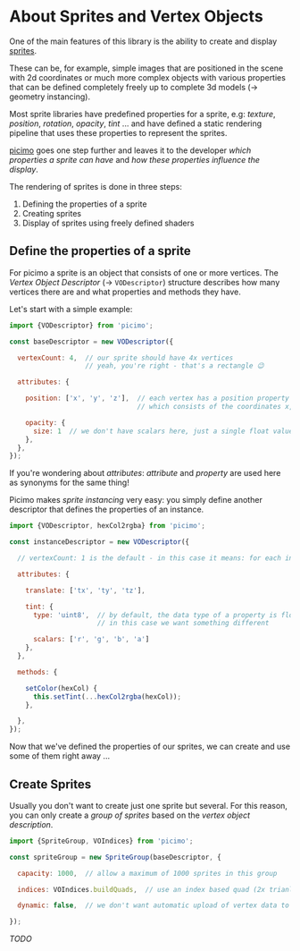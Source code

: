 # About Sprites and Vertex Objects

One of the main features of this library is the ability to create and display [sprites](https://en.wikipedia.org/wiki/Sprite_(computer_graphics)).

These can be, for example, simple images that are positioned in the scene with 2d coordinates or much more complex objects with various properties that can be defined completely freely up to complete 3d models (&rarr; geometry instancing).

Most sprite libraries have predefined properties for a sprite, e.g: *texture*, *position*, *rotation*, *opacity*, *tint*
... and have defined a static rendering pipeline that uses these properties to represent the sprites.

[picimo](/spearwolf/picimo/tree/master/packages/picimo) goes one step further and leaves it to the developer *which properties a sprite can have* and *how these properties influence the display*.

The rendering of sprites is done in three steps:
1. Defining the properties of a sprite
2. Creating sprites
3. Display of sprites using freely defined shaders

## Define the properties of a sprite

For picimo a sprite is an object that consists of one or more vertices.
The *Vertex Object Descriptor* (&rarr; `VODescriptor`) structure describes how many vertices there are and what properties and methods they have.

Let's start with a simple example:

```js
import {VODescriptor} from 'picimo';

const baseDescriptor = new VODescriptor({

  vertexCount: 4,  // our sprite should have 4x vertices
                   // yeah, you're right - that's a rectangle 😉

  attributes: {

    position: ['x', 'y', 'z'],  // each vertex has a position property
                                // which consists of the coordinates x, y and z

    opacity: {
      size: 1  // we don't have scalars here, just a single float value
    },
  },
});

```

If you're wondering about *attributes*: *attribute* and *property* are used here as synonyms for the same thing!

Picimo makes *sprite instancing* very easy: you simply define another descriptor that defines the properties of an instance.

```js
import {VODescriptor, hexCol2rgba} from 'picimo';

const instanceDescriptor = new VODescriptor({

  // vertexCount: 1 is the default - in this case it means: for each instance

  attributes: {

    translate: ['tx', 'ty', 'tz'],

    tint: {
      type: 'uint8',  // by default, the data type of a property is float32
                      // in this case we want something different

      scalars: ['r', 'g', 'b', 'a']
    },
  },

  methods: {

    setColor(hexCol) {
      this.setTint(...hexCol2rgba(hexCol));
    },

  },
});

```

Now that we've defined the properties of our sprites, we can create and use some of them right away ...

## Create Sprites

Usually you don't want to create just one sprite but several. For this reason, you can only create a *group of sprites* based on the *vertex object description*.

```js
import {SpriteGroup, VOIndices} from 'picimo';

const spriteGroup = new SpriteGroup(baseDescriptor, {

  capacity: 1000,  // allow a maximum of 1000 sprites in this group

  indices: VOIndices.buildQuads,  // use an index based quad (2x trianlges) render call

  dynamic: false,  // we don't want automatic upload of vertex data to gpu on each frame

});

```

*TODO*





